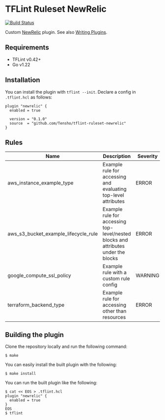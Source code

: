 # TFLint Ruleset NewRelic
[![Build Status](https://github.com/Tensho/tflint-ruleset-newrelic/workflows/build/badge.svg?branch=main)](https://github.com/terraform-linters/tflint-ruleset-template/actions)

Custom [NewRelic](https://newrelic.com) plugin.
See also [Writing Plugins](https://github.com/terraform-linters/tflint/blob/master/docs/developer-guide/plugins.md).

## Requirements

- TFLint v0.42+
- Go v1.22

## Installation

You can install the plugin with `tflint --init`. Declare a config in `.tflint.hcl` as follows:

```hcl
plugin "newrelic" {
  enabled = true

  version = "0.1.0"
  source  = "github.com/Tensho/tflint-ruleset-newrelic"
}
```

## Rules

|Name|Description|Severity|Enabled|Link|
| --- | --- | --- | --- | --- |
|aws_instance_example_type|Example rule for accessing and evaluating top-level attributes|ERROR|✔||
|aws_s3_bucket_example_lifecycle_rule|Example rule for accessing top-level/nested blocks and attributes under the blocks|ERROR|✔||
|google_compute_ssl_policy|Example rule with a custom rule config|WARNING|✔||
|terraform_backend_type|Example rule for accessing other than resources|ERROR|✔||

## Building the plugin

Clone the repository locally and run the following command:

```
$ make
```

You can easily install the built plugin with the following:

```
$ make install
```

You can run the built plugin like the following:

```
$ cat << EOS > .tflint.hcl
plugin "newrelic" {
  enabled = true
}
EOS
$ tflint
```

